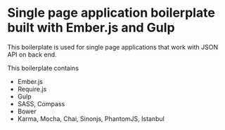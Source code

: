 # Single page application boilerplate built with Ember.js and Gulp

This boilerplate is used for single page applications that work with JSON API on back end.

This boilerplate contains

* Ember.js
* Require.js
* Gulp
* SASS, Compass
* Bower
* Karma, Mocha, Chai, Sinonjs, PhantomJS, Istanbul
